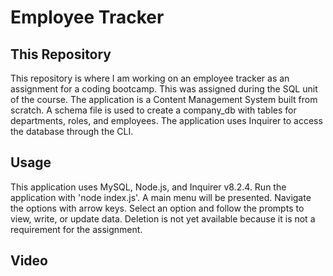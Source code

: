 # Employee Tracker

## This Repository

This repository is where I am working on an employee tracker as an assignment for a coding bootcamp. This was assigned during the SQL unit of the course. The application is a Content Management System built from scratch. A schema file is used to create a company_db with tables for departments, roles, and employees. The application uses Inquirer to access the database through the CLI. 

## Usage

This application uses MySQL, Node.js, and Inquirer v8.2.4. Run the application with 'node index.js'. A main menu will be presented. Navigate the options with arrow keys. Select an option and follow the prompts to view, write, or update data. Deletion is not yet available because it is not a requirement for the assignment. 

## Video

